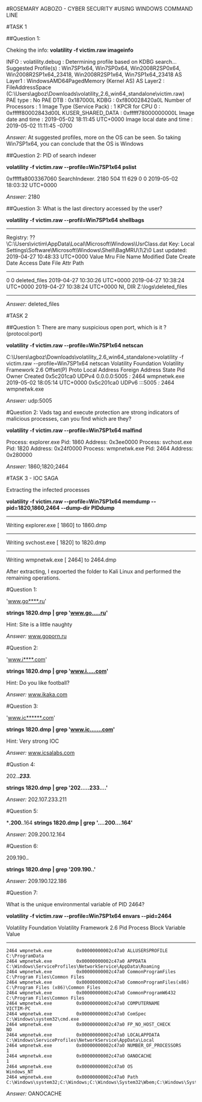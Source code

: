 #ROSEMARY AGBOZO - CYBER SECURITY 
#USING WINDOWS COMMAND LINE

#TASK 1

##Question 1:

Cheking the info:
**volatility -f victim.raw imageinfo**


INFO    : volatility.debug    : Determining profile based on KDBG search...
          Suggested Profile(s) : Win7SP1x64, Win7SP0x64, Win2008R2SP0x64, Win2008R2SP1x64_23418, Win2008R2SP1x64, Win7SP1x64_23418
                     AS Layer1 : WindowsAMD64PagedMemory (Kernel AS)
                     AS Layer2 : FileAddressSpace (C:\Users\agboz\Downloads\volatility_2.6_win64_standalone\victim.raw)
                      PAE type : No PAE
                           DTB : 0x187000L
                          KDBG : 0xf800028420a0L
          Number of Processors : 1
     Image Type (Service Pack) : 1
                KPCR for CPU 0 : 0xfffff80002843d00L
             KUSER_SHARED_DATA : 0xfffff78000000000L
           Image date and time : 2019-05-02 18:11:45 UTC+0000
     Image local date and time : 2019-05-02 11:11:45 -0700


_Answer:_ At suggested profiles, more on the OS can be seen. So taking Win7SP1x64, you can conclude that the OS is Windows


##Question 2:
PID of search indexer

**volatility -f victim.raw --profile=Win7SP1x64 pslist**

0xfffffa8003367060 SearchIndexer.         2180    504     11      629      0      0 2019-05-02 18:03:32 UTC+0000

_Answer:_ 2180

##Question 3: 
What is the last directory accessed by the user?

**volatility -f victim.raw --profil=Win7SP1x64 shellbags**


***************************************************************************
Registry: \??\C:\Users\victim\AppData\Local\Microsoft\Windows\UsrClass.dat
Key: Local Settings\Software\Microsoft\Windows\Shell\BagMRU\1\2\0
Last updated: 2019-04-27 10:48:33 UTC+0000
Value   Mru   File Name      Modified Date                  Create Date                    Access Date                    File Attr                 Path
------- ----- -------------- ------------------------------ ------------------------------ ------------------------------ ------------------------- ----
0       0     deleted_files  2019-04-27 10:30:26 UTC+0000   2019-04-27 10:38:24 UTC+0000   2019-04-27 10:38:24 UTC+0000   NI, DIR                   Z:\logs\deleted_files
***************************************************************************


_Answer:_ deleted_files



#TASK 2

##Question 1:
There are many suspicious open port, which is it ?(protocol:port)

**volatility -f victim.raw --profile=Win7SP1x64 netscan**

C:\Users\agboz\Downloads\volatility_2.6_win64_standalone>volatility -f victim.raw --profile=Win7SP1x64 netscan
Volatility Foundation Volatility Framework 2.6
Offset(P)          Proto    Local Address                  Foreign Address      State            Pid      Owner          Created
0x5c201ca0         UDPv4    0.0.0.0:5005                   *:*                                   2464     wmpnetwk.exe   2019-05-02 18:05:14 UTC+0000
0x5c201ca0         UDPv6    :::5005                        *:*                                   2464     wmpnetwk.exe   

_Answer:_ udp:5005


#Question 2:
Vads tag and execute protection are strong indicators of malicious processes, can you find which are they?

**volatility -f victim.raw --profile=Win7SP1x64 malfind**

Process: explorer.exe Pid: 1860 Address: 0x3ee0000
Process: svchost.exe Pid: 1820 Address: 0x24f0000
Process: wmpnetwk.exe Pid: 2464 Address: 0x280000

_Answer:_ 1860;1820;2464






#TASK 3 - IOC SAGA

Extracting the infected processes

**volatility -f victim.raw --profile=Win7SP1x64 memdump  --pid=1820,1860,2464 --dump-dir PIDdump**

************************************************************************
Writing explorer.exe [  1860] to 1860.dmp
************************************************************************
Writing svchost.exe [  1820] to 1820.dmp
************************************************************************
Writing wmpnetwk.exe [  2464] to 2464.dmp

After extracting, I expoerted the folder to Kali Linux and performed the remaining operations. 

#Question 1:

'www.go****.ru' 

**strings 1820.dmp | grep 'www.go.....ru'**

Hint: Site is a little naughty 

_Answer:_ www.goporn.ru

#Question 2:

'www.i****.com'

**strings 1820.dmp | grep 'www.i.....com'**

Hint: Do you like football? 

_Answer:_ www.ikaka.com

#Question 3:

'www.ic******.com'

**strings 1820.dmp | grep 'www.ic.......com'**

Hint: Very strong IOC

_Answer:_ www.icsalabs.com


#Qustion 4: 

202.***.233.***

**strings 1820.dmp | grep '202\....\.233\....'**

_Answer:_ 202.107.233.211

#Question 5:

***.200.**.164
**strings 1820.dmp | grep '...\.200\...\.164'**

_Answer:_  209.200.12.164

#Question 6:

209.190.***.***

**strings 1820.dmp | grep '209.190..'**

_Answer:_ 209.190.122.186

#Question 7:

What is the unique environmental variable of PID 2464?

**volatility -f victim.raw --profile=Win7SP1x64 envars --pid=2464**

Volatility Foundation Volatility Framework 2.6
Pid      Process              Block              Variable                       Value
-------- -------------------- ------------------ ------------------------------ -----
    2464 wmpnetwk.exe         0x00000000002c47a0 ALLUSERSPROFILE                C:\ProgramData
    2464 wmpnetwk.exe         0x00000000002c47a0 APPDATA                        C:\Windows\ServiceProfiles\NetworkService\AppData\Roaming
    2464 wmpnetwk.exe         0x00000000002c47a0 CommonProgramFiles             C:\Program Files\Common Files
    2464 wmpnetwk.exe         0x00000000002c47a0 CommonProgramFiles(x86)        C:\Program Files (x86)\Common Files
    2464 wmpnetwk.exe         0x00000000002c47a0 CommonProgramW6432             C:\Program Files\Common Files
    2464 wmpnetwk.exe         0x00000000002c47a0 COMPUTERNAME                   VICTIM-PC
    2464 wmpnetwk.exe         0x00000000002c47a0 ComSpec                        C:\Windows\system32\cmd.exe
    2464 wmpnetwk.exe         0x00000000002c47a0 FP_NO_HOST_CHECK               NO
    2464 wmpnetwk.exe         0x00000000002c47a0 LOCALAPPDATA                   C:\Windows\ServiceProfiles\NetworkService\AppData\Local
    2464 wmpnetwk.exe         0x00000000002c47a0 NUMBER_OF_PROCESSORS           1
    2464 wmpnetwk.exe         0x00000000002c47a0 OANOCACHE                      1
    2464 wmpnetwk.exe         0x00000000002c47a0 OS                             Windows_NT
    2464 wmpnetwk.exe         0x00000000002c47a0 Path                           C:\Windows\system32;C:\Windows;C:\Windows\System32\Wbem;C:\Windows\System32\WindowsPowerShell\v1.0\


_Answer:_ OANOCACHE




